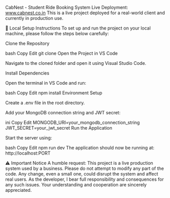 CabNest - Student Ride Booking System
Live Deployment: www.cabnest.co.in
This is a live project deployed for a real-world client and currently in production use.

🚀 Local Setup Instructions
To set up and run the project on your local machine, please follow the steps below carefully:

Clone the Repository

bash
Copy
Edit
git clone <repository-url>
Open the Project in VS Code

Navigate to the cloned folder and open it using Visual Studio Code.

Install Dependencies

Open the terminal in VS Code and run:

bash
Copy
Edit
npm install
Environment Setup

Create a .env file in the root directory.

Add your MongoDB connection string and JWT secret:

ini
Copy
Edit
MONGODB_URI=your_mongodb_connection_string
JWT_SECRET=your_jwt_secret
Run the Application

Start the server using:

bash
Copy
Edit
npm run dev
The application should now be running at:
http://localhost:PORT

⚠️ Important Notice
A humble request:
This project is a live production system used by a business. Please do not attempt to modify any part of the code. Any change, even a small one, could disrupt the system and affect real users. As the developer, I bear full responsibility and consequences for any such issues. Your understanding and cooperation are sincerely appreciated.
